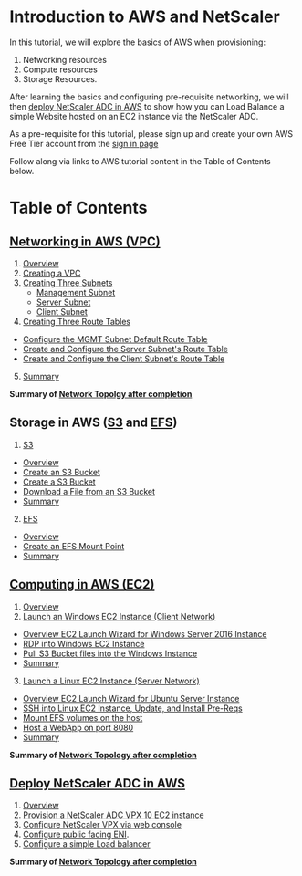 # Introduction to AWS and NetScaler
In this tutorial, we will explore the basics of AWS when provisioning:

1. Networking resources
2. Compute resources
3. Storage Resources. 

After learning the basics and configuring pre-requisite networking, we will then [deploy NetScaler ADC in AWS](https://www.youtube.com/watch?v=NvncDbmzgnY) to show how you can Load Balance a simple Website hosted on an EC2 instance via the NetScaler ADC. 


As a pre-requisite for this tutorial, please sign up and create your own AWS Free Tier account from the [sign in page](https://console.aws.amazon.com/console/home)

Follow along via links to AWS tutorial content in the Table of Contents below. 

# Table of Contents

## [Networking in AWS (VPC)](./VPC#VPC) ##
1. [Overview](/VPC#VPC-Overview)
2. [Creating a VPC](/VPC#VPC-Wizard)
3. [Creating Three Subnets](./VPC#VPC-Subnets)
    * [Management Subnet](./VPC#MGMT-Subnet)
    * [Server Subnet](./VPC#Server-Subnet)
    * [Client Subnet](./VPC#Client-Subnet)
4. [Creating Three Route Tables](./VPC#Route-Tables)
  * [Configure the MGMT Subnet Default Route Table](./VPC#MGMT-RT)
  * [Create and Configure the Server Subnet's Route Table](./VPC#Server-RT)
  * [Create and Configure the Client Subnet's Route Table](./VPC#Client-RT)
5. [Summary](./VPC#VPC-Summary)

**Summary of [Network Topolgy after completion](VPC/images/Base-NTW-Topology.jpg)**
  
## Storage in AWS ([S3](./S3#S3) and [EFS](./EFS#EFS)) ##

1. [S3](S3/)
  * [Overview](./S3#S3-Bucket)
  * [Create an S3 Bucket](./S3#S3-Bucket)
  * [Create a S3 Bucket](./S3#a-File-S3)
  * [Download a File from an S3 Bucket](./S3#Download-File-S3)
  * [Summary](./S3#S3-Summary) 
  
2. [EFS](EFS/)
  * [Overview](./EFS#EFS)
  * [Create an EFS Mount Point](./EFS#EFS-Wizard)
  * [Summary](./EFS#EFS-Summary)

## [Computing in AWS (EC2)](./EC2#EC2) ##
1. [Overview](./EC2#EC2-Overview)
2. [Launch an Windows EC2 Instance (Client Network)](./EC2/Windows-EC2/README.md#EC2-Windows)
  * [Overview EC2 Launch Wizard for Windows Server 2016 Instance](./EC2/Windows-EC2/README.md#EC2-Windows-Overview)
  * [RDP into Windows EC2 Instance](./EC2/Windows-EC2/README.md#Windows-RDP)
  * [Pull S3 Bucket files into the Windows Instance](./EC2/Windows-EC2/README.md#Windows-S3)
  * [Summary](./EC2/Windows-EC2/README.md#Windows-EC2-Summary)
3. [Launch a Linux EC2 Instance (Server Network)](./EC2/Ubuntu-EC2/README.md#Linux-EC2)
  * [Overview EC2 Launch Wizard for Ubuntu Server Instance](./EC2/Ubuntu-EC2/README.md#EC2-Ubuntu-Overview)
  * [SSH into Linux EC2 Instance, Update, and Install Pre-Reqs](./EC2/Ubuntu-EC2/README.md#SSH-Linux-EC2)
  * [Mount EFS volumes on the host](./EC2/Ubuntu-EC2/README.md#Linux-EFS-Mount)
  * [Host a WebApp on port 8080](./EC2/Ubuntu-EC2/README.md#Host-Webservers)
  * [Summary](./EC2/Ubuntu-EC2/README.md#EC2-Summary)

**Summary of [Network Topology after completion](EC2/images/EC2-NTW-Topology.jpg)**

## [Deploy NetScaler ADC in AWS](./Deploy-NS#Deploy-NS) ##

1. [Overview](./Deploy-NS#Deploy-NS-Overview)
2. [Provision a NetScaler ADC VPX 10 EC2 instance](./Deploy-NS#Deploy-NS-Provision)
3. [Configure NetScaler VPX via web console](./Deploy-NS#Deploy-NS-Config) 
4. [Configure public facing ENI](./Deploy-NS#Deploy-NS-Public-ENI). 
5. [Configure a simple Load balancer](./Deploy-NS#Deploy-NS-LoadBalancer)
  
**Summary of [Network Topology after completion](Deploy-NS/images/NS-ADC-NTW-Topology.jpg)**


 


  
  